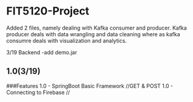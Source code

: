 # FIT5120-Project
Added 2 files, namely dealing with Kafka consumer and producer.
Kafka producer deals with data wrangling and data cleaning where as kafka consumre deals with visualization and analytics.

3/19 Backend -add demo.jar
## 1.0(3/19) 
###Features
1.0 - SpringBoot Basic Framework //GET & POST
1.0 - Connecting to Firebase // 
